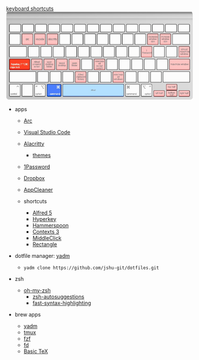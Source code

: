 [keyboard shortcuts](http://www.keyboard-layout-editor.com/)
![keyboard shortcuts](keyboard.jpg)

- apps
  - [Arc](https://arc.net/)
  - [Visual Studio Code](https://code.visualstudio.com/)
  - [Alacritty](https://alacritty.org/)
    - [themes](https://github.com/alacritty/alacritty-theme)
  - [1Password](https://1password.com/downloads/mac/)
  - [Dropbox](https://www.dropbox.com/downloading?os=mac)
  - [AppCleaner](https://freemacsoft.net/appcleaner/)

  - shortcuts
    - [Alfred 5](https://www.alfredapp.com/)
    - [Hyperkey](https://hyperkey.app/)
    - [Hammerspoon](https://www.hammerspoon.org/)
    - [Contexts 3](https://contexts.co/)
    - [MiddleClick](https://github.com/artginzburg/MiddleClick-Sonoma)
    - [Rectangle](https://rectangleapp.com/)

- dotfile manager: [yadm](https://yadm.io/docs/getting_started)
  - `yadm clone https://github.com/jshu-git/dotfiles.git`

- zsh
  - [oh-my-zsh](https://ohmyz.sh/#install)
    - [zsh-autosuggestions](https://github.com/zsh-users/zsh-autosuggestions/blob/master/INSTALL.md#oh-my-zsh)
    - [fast-syntax-highlighting](https://github.com/zdharma-continuum/fast-syntax-highlighting#oh-my-zsh)

- brew apps
  - [yadm](https://yadm.io/docs/getting_started)
  - [tmux](https://github.com/tmux/tmux/wiki)
  - [fzf](https://github.com/junegunn/fzf)
  - [fd](https://github.com/sharkdp/fd)
  - [Basic TeX](https://tug.org/mactex/morepackages.html)